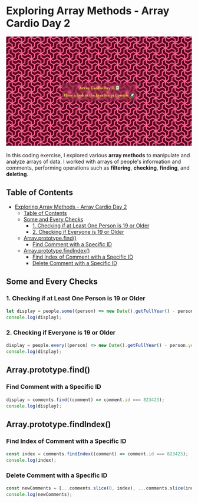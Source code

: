 # Exploring Array Methods - Array Cardio Day 2

![Alt text](assets/image/background.png)

In this coding exercise, I explored various **array methods** to manipulate and analyze arrays of data.
I worked with arrays of people's information and comments, performing operations such as **filtering**, **checking**, **finding**, and **deleting**.

## Table of Contents

- [Exploring Array Methods - Array Cardio Day 2](#exploring-array-methods---array-cardio-day-2)
  - [Table of Contents](#table-of-contents)
  - [Some and Every Checks](#some-and-every-checks)
    - [1. Checking if at Least One Person is 19 or Older](#1-checking-if-at-least-one-person-is-19-or-older)
    - [2. Checking if Everyone is 19 or Older](#2-checking-if-everyone-is-19-or-older)
  - [Array.prototype.find()](#arrayprototypefind)
    - [Find Comment with a Specific ID](#find-comment-with-a-specific-id)
  - [Array.prototype.findIndex()](#arrayprototypefindindex)
    - [Find Index of Comment with a Specific ID](#find-index-of-comment-with-a-specific-id)
    - [Delete Comment with a Specific ID](#delete-comment-with-a-specific-id)

## Some and Every Checks

### 1. Checking if at Least One Person is 19 or Older

```js
let display = people.some((person) => new Date().getFullYear() - person.year >= 19);
console.log(display);
```

### 2. Checking if Everyone is 19 or Older

```js
display = people.every((person) => new Date().getFullYear() - person.year >= 19);
console.log(display);
```

## Array.prototype.find()

### Find Comment with a Specific ID

```js
display = comments.find((comment) => comment.id === 823423);
console.log(display);
```

## Array.prototype.findIndex()

### Find Index of Comment with a Specific ID

```js
const index = comments.findIndex((comment) => comment.id === 823423);
console.log(index);
```

### Delete Comment with a Specific ID

```js
const newComments = [...comments.slice(0, index), ...comments.slice(index + 1)];
console.log(newComments);
```
